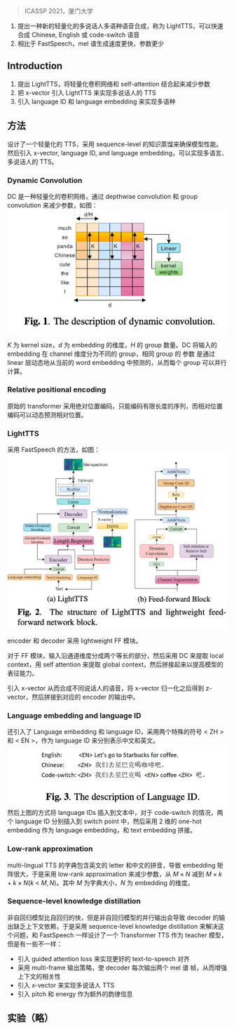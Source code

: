 > ICASSP 2021，厦门大学

1. 提出一种新的轻量化的多说话人多语种语音合成，称为 LightTTS，可以快速合成 Chinese, English 或 code-switch 语音
2. 相比于 FastSpeech，mel 谱生成速度更快，参数更少

## Introduction

1. 提出 LightTTS，将轻量化卷积网络和 self-attention 结合起来减少参数
2. 把 x-vector 引入 LightTTS 来实现多说话人的 TTS
3. 引入 language ID 和 language embedding 来实现多语种

## 方法

设计了一个轻量化的 TTS，采用 sequence-level 的知识蒸馏来确保模型性能。然后引入 x-vector, language ID, and language embedding，可以实现多语言、多说话人的 TTS。

### Dynamic Convolution

DC 是一种轻量化的卷积网络，通过 depthwise convolution 和 group convolution 来减少参数，如图：
![](image/Pasted%20image%2020231228101700.png)

$K$ 为 kernel size，$d$ 为 embedding 的维度，$H$ 的 group 数量。DC 将输入的 embedding 在 channel 维度分为不同的 group，相同 group 的 参数 是通过 linear 层动态地从当前的 word embedding 中预测的，从而每个 group 可以并行计算。

### Relative positional encoding

原始的 transformer 采用绝对位置编码，只能编码有限长度的序列，而相对位置编码可以动态预测相对位置。

### LightTTS

采用 FastSpeech 的方法，如图：
![](image/Pasted%20image%2020231228102505.png)

encoder 和 decoder 采用 lightweight FF 模块。

对于 FF 模块，输入沿通道维度分成两个等长的部分，然后采用 DC 来提取 local context，用 self attention 来提取 global context，然后拼接起来以提高模型的表征能力。

引入 x-vector 从而合成不同说话人的语音，将 x-vector 归一化之后得到 z-vector，然后拼接到对应的 encoder 的输出中。

### Language embedding and language ID

还引入了 Language embedding 和 language ID，采用两个特殊的符号 < ZH > 和 < EN >，作为 language ID 来分别表示中文和英文。
![](image/Pasted%20image%2020231228103318.png)
然后上图的方式将 language IDs 插入到文本中，对于 code-switch 的情况，两个 language ID 分别插入到 switch point 中，然后采用 2 维的 one-hot embedding 作为 language embedding，和 text embedding 拼接。

### Low-rank approximation

multi-lingual TTS 的字典包含英文的 letter 和中文的拼音，导致 embedding 矩阵很大，于是采用 low-rank approximation 来减少参数，从 $M\times N$ 减到 $M\times k+k\times N(k\:<\:M,N)$。其中 $M$ 为字典大小，$N$ 为 embedding 的维度。

### Sequence-level knowledge distillation

非自回归模型比自回归的快，但是非自回归模型的并行输出会导致 decoder 的输出缺乏上下文依赖，于是采用 sequence-level knowledge distillation 来解决这个问题，和 FastSpeech 一样设计了一个 Transformer TTS 作为 teacher 模型，但是有一些不一样：
+ 引入 guided attention loss 来实现更好的 text-to-speech 对齐
+ 采用 multi-frame 输出策略，使 decoder 每次输出两个 mel 谱 帧，从而增强上下文的相关性
+ 引入 x-vector 来实现多说话人 TTS
+ 引入 pitch 和 energy 作为额外的韵律信息

## 实验（略）